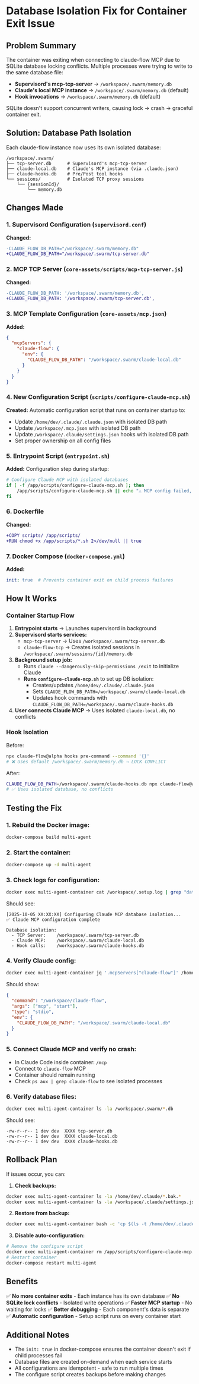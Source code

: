 # Database Isolation Fix for Container Exit Issue

## Problem Summary

The container was exiting when connecting to claude-flow MCP due to SQLite database locking conflicts. Multiple processes were trying to write to the same database file:

- **Supervisord's mcp-tcp-server** → `/workspace/.swarm/memory.db`
- **Claude's local MCP instance** → `/workspace/.swarm/memory.db` (default)
- **Hook invocations** → `/workspace/.swarm/memory.db` (default)

SQLite doesn't support concurrent writers, causing lock → crash → graceful container exit.

## Solution: Database Path Isolation

Each claude-flow instance now uses its own isolated database:

```
/workspace/.swarm/
├── tcp-server.db      # Supervisord's mcp-tcp-server
├── claude-local.db    # Claude's MCP instance (via .claude.json)
├── claude-hooks.db    # Pre/Post tool hooks
└── sessions/          # Isolated TCP proxy sessions
    └── {sessionId}/
        └── memory.db
```

## Changes Made

### 1. Supervisord Configuration (`supervisord.conf`)
**Changed:**
```diff
-CLAUDE_FLOW_DB_PATH="/workspace/.swarm/memory.db"
+CLAUDE_FLOW_DB_PATH="/workspace/.swarm/tcp-server.db"
```

### 2. MCP TCP Server (`core-assets/scripts/mcp-tcp-server.js`)
**Changed:**
```diff
-CLAUDE_FLOW_DB_PATH: '/workspace/.swarm/memory.db',
+CLAUDE_FLOW_DB_PATH: '/workspace/.swarm/tcp-server.db',
```

### 3. MCP Template Configuration (`core-assets/mcp.json`)
**Added:**
```json
{
  "mcpServers": {
    "claude-flow": {
      "env": {
        "CLAUDE_FLOW_DB_PATH": "/workspace/.swarm/claude-local.db"
      }
    }
  }
}
```

### 4. New Configuration Script (`scripts/configure-claude-mcp.sh`)
**Created:** Automatic configuration script that runs on container startup to:
- Update `/home/dev/.claude/.claude.json` with isolated DB path
- Update `/workspace/.mcp.json` with isolated DB path
- Update `/workspace/.claude/settings.json` hooks with isolated DB path
- Set proper ownership on all config files

### 5. Entrypoint Script (`entrypoint.sh`)
**Added:** Configuration step during startup:
```bash
# Configure Claude MCP with isolated databases
if [ -f /app/scripts/configure-claude-mcp.sh ]; then
    /app/scripts/configure-claude-mcp.sh || echo "⚠️ MCP config failed, continuing..."
fi
```

### 6. Dockerfile
**Changed:**
```diff
+COPY scripts/ /app/scripts/
+RUN chmod +x /app/scripts/*.sh 2>/dev/null || true
```

### 7. Docker Compose (`docker-compose.yml`)
**Added:**
```yaml
init: true  # Prevents container exit on child process failures
```

## How It Works

### Container Startup Flow

1. **Entrypoint starts** → Launches supervisord in background
2. **Supervisord starts services:**
   - `mcp-tcp-server` → Uses `/workspace/.swarm/tcp-server.db`
   - `claude-flow-tcp` → Creates isolated sessions in `/workspace/.swarm/sessions/{id}/memory.db`
3. **Background setup job:**
   - Runs `claude --dangerously-skip-permissions /exit` to initialize Claude
   - **Runs `configure-claude-mcp.sh`** to set up DB isolation:
     - Creates/updates `/home/dev/.claude/.claude.json`
     - Sets `CLAUDE_FLOW_DB_PATH=/workspace/.swarm/claude-local.db`
     - Updates hook commands with `CLAUDE_FLOW_DB_PATH=/workspace/.swarm/claude-hooks.db`
4. **User connects Claude MCP** → Uses isolated `claude-local.db`, no conflicts

### Hook Isolation

Before:
```bash
npx claude-flow@alpha hooks pre-command --command '{}'
# ❌ Uses default /workspace/.swarm/memory.db → LOCK CONFLICT
```

After:
```bash
CLAUDE_FLOW_DB_PATH=/workspace/.swarm/claude-hooks.db npx claude-flow@alpha hooks pre-command --command '{}'
# ✅ Uses isolated database, no conflicts
```

## Testing the Fix

### 1. Rebuild the Docker image:
```bash
docker-compose build multi-agent
```

### 2. Start the container:
```bash
docker-compose up -d multi-agent
```

### 3. Check logs for configuration:
```bash
docker exec multi-agent-container cat /workspace/.setup.log | grep "database isolation"
```

Should see:
```
[2025-10-05 XX:XX:XX] Configuring Claude MCP database isolation...
✅ Claude MCP configuration complete

Database isolation:
  - TCP Server:    /workspace/.swarm/tcp-server.db
  - Claude MCP:    /workspace/.swarm/claude-local.db
  - Hook calls:    /workspace/.swarm/claude-hooks.db
```

### 4. Verify Claude config:
```bash
docker exec multi-agent-container jq '.mcpServers["claude-flow"]' /home/dev/.claude/.claude.json
```

Should show:
```json
{
  "command": "/workspace/claude-flow",
  "args": ["mcp", "start"],
  "type": "stdio",
  "env": {
    "CLAUDE_FLOW_DB_PATH": "/workspace/.swarm/claude-local.db"
  }
}
```

### 5. Connect Claude MCP and verify no crash:
- In Claude Code inside container: `/mcp`
- Connect to `claude-flow` MCP
- Container should remain running
- Check `ps aux | grep claude-flow` to see isolated processes

### 6. Verify database files:
```bash
docker exec multi-agent-container ls -la /workspace/.swarm/*.db
```

Should see:
```
-rw-r--r-- 1 dev dev  XXXX tcp-server.db
-rw-r--r-- 1 dev dev  XXXX claude-local.db
-rw-r--r-- 1 dev dev  XXXX claude-hooks.db
```

## Rollback Plan

If issues occur, you can:

1. **Check backups:**
```bash
docker exec multi-agent-container ls -la /home/dev/.claude/*.bak.*
docker exec multi-agent-container ls -la /workspace/.claude/settings.json.bak.*
```

2. **Restore from backup:**
```bash
docker exec multi-agent-container bash -c 'cp $(ls -t /home/dev/.claude/.claude.json.bak.* | head -1) /home/dev/.claude/.claude.json'
```

3. **Disable auto-configuration:**
```bash
# Remove the configure script
docker exec multi-agent-container rm /app/scripts/configure-claude-mcp.sh
# Restart container
docker-compose restart multi-agent
```

## Benefits

✅ **No more container exits** - Each instance has its own database
✅ **No SQLite lock conflicts** - Isolated write operations
✅ **Faster MCP startup** - No waiting for locks
✅ **Better debugging** - Each component's data is separate
✅ **Automatic configuration** - Setup script runs on every container start

## Additional Notes

- The `init: true` in docker-compose ensures the container doesn't exit if child processes fail
- Database files are created on-demand when each service starts
- All configurations are idempotent - safe to run multiple times
- The configure script creates backups before making changes
